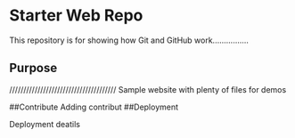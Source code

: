 
# Starter Web Repo

This repository is for showing how Git and GitHub work................

## Purpose
//////////////////////////////////////
Sample website with plenty of files for demos

##Contribute
Adding contribut
##Deployment

Deployment deatils